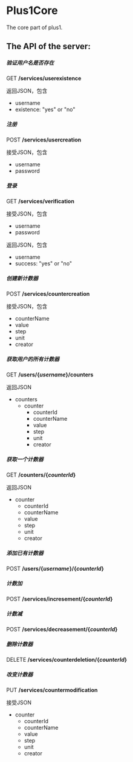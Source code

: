# Plus1Core
The core part of plus1.
## The API of the server:
##### 验证用户名是否存在

GET **/services/userexistence**

返回JSON，包含

+ username
+ existence: "yes" or "no"

##### 注册

POST **/services/usercreation**

接受JSON，包含

+ username
+ password

##### 登录

GET **/services/verification**

接受JSON，包含

+ username
+ password

返回JSON，包含

+ username
+ success: "yes" or "no"

##### 创建新计数器

POST **/services/countercreation**

接受JSON，包含

+ counterName
+ value
+ step
+ unit
+ creator

##### 获取用户的所有计数器

GET **/users/{*username*}/counters**

返回JSON

+ counters
  + counter
    + counterId
    + counterName
    + value
    + step
    + unit
    + creator

##### 获取一个计数器

GET **/counters/{*counterId*}**

返回JSON

+ counter
  + counterId
  + counterName
  + value
  + step
  + unit
  + creator

##### 添加已有计数器

POST **/users/{*username*}/{*counterId*}**

##### 计数加

POST **/services/incresement/{*counterId*}**

##### 计数减

POST **/services/decreasement/{*counterId*}**

##### 删除计数器

DELETE **/services/counterdeletion/{*counterId*}**

##### 改变计数器

PUT **/services/countermodification**

接受JSON

+ counter
  + counterId
  + counterName
  + value
  + step
  + unit
  + creator